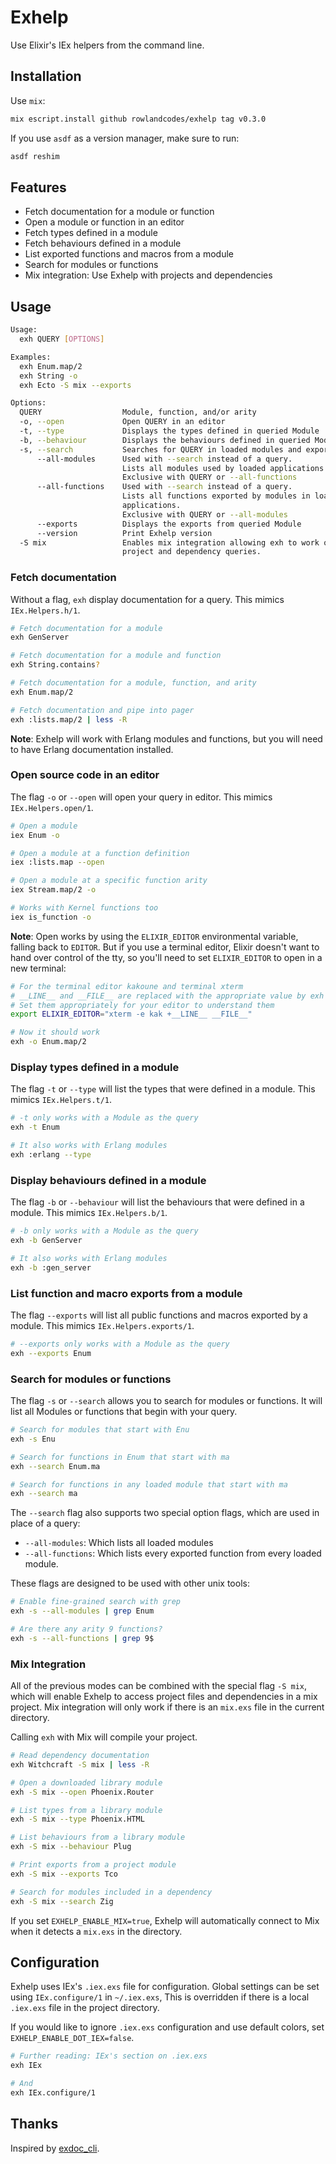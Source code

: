 # Exhelp

Use Elixir's IEx helpers from the command line.

## Installation

Use `mix`:

```sh
mix escript.install github rowlandcodes/exhelp tag v0.3.0
```

If you use `asdf` as a version manager, make sure to run:

```sh
asdf reshim
```

## Features

- Fetch documentation for a module or function
- Open a module or function in an editor
- Fetch types defined in a module
- Fetch behaviours defined in a module
- List exported functions and macros from a module
- Search for modules or functions
- Mix integration: Use Exhelp with projects and dependencies

## Usage

```sh
Usage:
  exh QUERY [OPTIONS]

Examples:
  exh Enum.map/2
  exh String -o
  exh Ecto -S mix --exports

Options:
  QUERY                  Module, function, and/or arity
  -o, --open             Open QUERY in an editor
  -t, --type             Displays the types defined in queried Module
  -b, --behaviour        Displays the behaviours defined in queried Module
  -s, --search           Searches for QUERY in loaded modules and exports
      --all-modules      Used with --search instead of a query.
                         Lists all modules used by loaded applications.
                         Exclusive with QUERY or --all-functions
      --all-functions    Used with --search instead of a query.
                         Lists all functions exported by modules in loaded
                         applications.
                         Exclusive with QUERY or --all-modules
      --exports          Displays the exports from queried Module
      --version          Print Exhelp version
  -S mix                 Enables mix integration allowing exh to work on
                         project and dependency queries.
```

### Fetch documentation

Without a flag, `exh` display documentation for a query.
This mimics `IEx.Helpers.h/1`.

```sh
# Fetch documentation for a module
exh GenServer

# Fetch documentation for a module and function
exh String.contains?

# Fetch documentation for a module, function, and arity
exh Enum.map/2

# Fetch documentation and pipe into pager
exh :lists.map/2 | less -R
```

**Note**: Exhelp will work with Erlang modules and functions,
but you will need to have Erlang documentation installed.

### Open source code in an editor

The flag `-o` or `--open` will open your query in editor.
This mimics `IEx.Helpers.open/1`.

```sh
# Open a module
iex Enum -o

# Open a module at a function definition
iex :lists.map --open

# Open a module at a specific function arity
iex Stream.map/2 -o

# Works with Kernel functions too
iex is_function -o
```

**Note**: Open works by using the `ELIXIR_EDITOR` environmental variable,
falling back to `EDITOR`. But if you use a terminal editor,
Elixir doesn't want to hand over control of the tty,
so you'll need to set `ELIXIR_EDITOR` to open in a new terminal:

```sh
# For the terminal editor kakoune and terminal xterm
# __LINE__ and __FILE__ are replaced with the appropriate value by exh
# Set them appropriately for your editor to understand them
export ELIXIR_EDITOR="xterm -e kak +__LINE__ __FILE__"

# Now it should work
exh -o Enum.map/2
```

### Display types defined in a module

The flag `-t` or `--type` will list the types that were defined in a module.
This mimics `IEx.Helpers.t/1`.

```sh
# -t only works with a Module as the query
exh -t Enum

# It also works with Erlang modules
exh :erlang --type
```

### Display behaviours defined in a module

The flag `-b` or `--behaviour` will list the behaviours that were defined in a module.
This mimics `IEx.Helpers.b/1`.

```sh
# -b only works with a Module as the query
exh -b GenServer

# It also works with Erlang modules
exh -b :gen_server
```

### List function and macro exports from a module

The flag `--exports` will list all public functions and macros exported by a module.
This mimics `IEx.Helpers.exports/1`.

```sh
# --exports only works with a Module as the query
exh --exports Enum
```

### Search for modules or functions

The flag `-s` or `--search` allows you to search for modules or functions.
It will list all Modules or functions that begin with your query.

```sh
# Search for modules that start with Enu
exh -s Enu

# Search for functions in Enum that start with ma
exh --search Enum.ma

# Search for functions in any loaded module that start with ma
exh --search ma
```

The `--search` flag also supports two special option flags,
which are used in place of a query:

- `--all-modules`: Which lists all loaded modules
- `--all-functions`: Which lists every exported function from every loaded module.

These flags are designed to be used with other unix tools:

```sh
# Enable fine-grained search with grep
exh -s --all-modules | grep Enum

# Are there any arity 9 functions?
exh -s --all-functions | grep 9$
```

### Mix Integration

All of the previous modes can be combined with the special flag `-S mix`,
which will enable Exhelp to access project files and dependencies in a mix project.
Mix integration will only work if there is an `mix.exs` file in the current directory.

Calling `exh` with Mix will compile your project.

```sh
# Read dependency documentation
exh Witchcraft -S mix | less -R

# Open a downloaded library module
exh -S mix --open Phoenix.Router

# List types from a library module
exh -S mix --type Phoenix.HTML

# List behaviours from a library module
exh -S mix --behaviour Plug

# Print exports from a project module
exh -S mix --exports Tco

# Search for modules included in a dependency
exh -S mix --search Zig
```

If you set `EXHELP_ENABLE_MIX=true`, Exhelp will automatically connect to Mix
when it detects a `mix.exs` in the directory.

## Configuration

Exhelp uses IEx's `.iex.exs` file for configuration.
Global settings can be set using `IEx.configure/1` in `~/.iex.exs`,
This is overridden if there is a local `.iex.exs` file in the project directory.

If you would like to ignore `.iex.exs` configuration and use default colors,
set `EXHELP_ENABLE_DOT_IEX=false`.

```sh
# Further reading: IEx's section on .iex.exs
exh IEx

# And
exh IEx.configure/1
```

## Thanks

Inspired by [exdoc_cli](https://github.com/silbermm/exdoc_cli).
